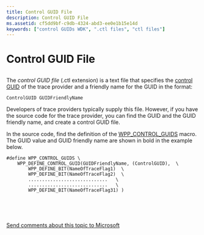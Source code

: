 ```yaml
---
title: Control GUID File
description: Control GUID File
ms.assetid: cf5dd9bf-c9db-4324-abd3-ee0e1b15e14d
keywords: ["control GUIDs WDK", ".ctl files", "ctl files"]
---
```


# Control GUID File


## <span id="ddk_control_guid_file_tools"></span><span id="DDK_CONTROL_GUID_FILE_TOOLS"></span>


The *control GUID file* (.ctl extension) is a text file that specifies the [control GUID](control-guid.md) of the trace provider and a friendly name for the GUID in the format:

```
ControlGUID GUIDFriendlyName
```

Developers of trace providers typically supply this file. However, if you have the source code for the trace provider, you can find the GUID and the GUID friendly name, and create a control GUID file.

In the source code, find the definition of the [WPP\_CONTROL\_GUIDS](https://msdn.microsoft.com/library/windows/hardware/ff556186) macro. The GUID value and GUID friendly name are shown in bold in the example below.

```
#define WPP_CONTROL_GUIDS \
    WPP_DEFINE_CONTROL_GUID(GUIDFriendlyName, (ControlGUID),  \
        WPP_DEFINE_BIT(NameOfTraceFlag1)  \
        WPP_DEFINE_BIT(NameOfTraceFlag2)  \
        .............................   \
        .............................   \
        WPP_DEFINE_BIT(NameOfTraceFlag31) )
```

 

 

[Send comments about this topic to Microsoft](mailto:wsddocfb@microsoft.com?subject=Documentation%20feedback%20[devtest\devtest]:%20Control%20GUID%20File%20%20RELEASE:%20%2811/17/2016%29&body=%0A%0APRIVACY%20STATEMENT%0A%0AWe%20use%20your%20feedback%20to%20improve%20the%20documentation.%20We%20don't%20use%20your%20email%20address%20for%20any%20other%20purpose,%20and%20we'll%20remove%20your%20email%20address%20from%20our%20system%20after%20the%20issue%20that%20you're%20reporting%20is%20fixed.%20While%20we're%20working%20to%20fix%20this%20issue,%20we%20might%20send%20you%20an%20email%20message%20to%20ask%20for%20more%20info.%20Later,%20we%20might%20also%20send%20you%20an%20email%20message%20to%20let%20you%20know%20that%20we've%20addressed%20your%20feedback.%0A%0AFor%20more%20info%20about%20Microsoft's%20privacy%20policy,%20see%20http://privacy.microsoft.com/default.aspx. "Send comments about this topic to Microsoft")




